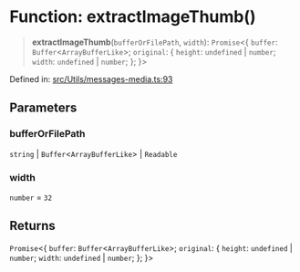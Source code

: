 # Function: extractImageThumb()

> **extractImageThumb**(`bufferOrFilePath`, `width`): `Promise`\<\{ `buffer`: `Buffer`\<`ArrayBufferLike`\>; `original`: \{ `height`: `undefined` \| `number`; `width`: `undefined` \| `number`; \}; \}\>

Defined in: [src/Utils/messages-media.ts:93](https://github.com/Fokusdotid/Baileys/blob/b457796e9982984bfe7323cdd6fea8bc613c4ed0/src/Utils/messages-media.ts#L93)

## Parameters

### bufferOrFilePath

`string` | `Buffer`\<`ArrayBufferLike`\> | `Readable`

### width

`number` = `32`

## Returns

`Promise`\<\{ `buffer`: `Buffer`\<`ArrayBufferLike`\>; `original`: \{ `height`: `undefined` \| `number`; `width`: `undefined` \| `number`; \}; \}\>
